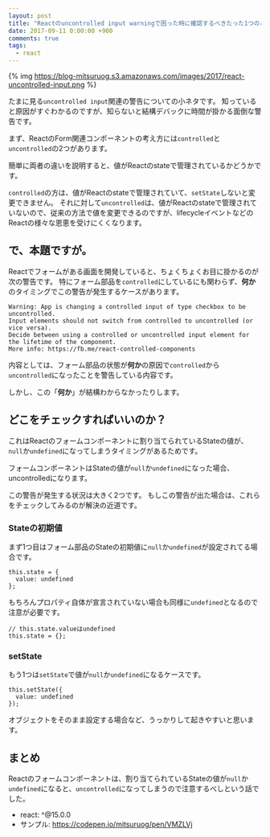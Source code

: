 ```yaml
---
layout: post
title: "Reactのuncontrolled input warningで困った時に確認するべきたった1つのこと"
date: 2017-09-11 0:00:00 +900
comments: true
tags:
  - react
---
```


{% img https://blog-mitsuruog.s3.amazonaws.com/images/2017/react-uncontrolled-input.png %}

たまに見る`uncontrolled input`関連の警告についての小ネタです。
知っていると原因がすぐわかるのですが、知らないと結構デバックに時間が掛かる面倒な警告です。

<!-- more -->

まず、ReactのForm関連コンポーネントの考え方には`controlled`と`uncontrolled`の2つがあります。

簡単に両者の違いを説明すると、値がReactのstateで管理されているかどうかです。

`controlled`の方は、値がReactのstateで管理されていて、`setState`しないと変更できません。
それに対して`uncontrolled`は、値がReactのstateで管理されていないので、従来の方法で値を変更できるのですが、lifecycleイベントなどのReactの様々な恩恵を受けにくくなります。

## で、本題ですが。

Reactでフォームがある画面を開発していると、ちょくちょくお目に掛かるのが次の警告です。
特にフォーム部品を`controlled`にしているにも関わらず、**何か**のタイミングでこの警告が発生するケースがあります。

```
Warning: App is changing a controlled input of type checkbox to be uncontrolled.
Input elements should not switch from controlled to uncontrolled (or vice versa).
Decide between using a controlled or uncontrolled input element for the lifetime of the component.
More info: https://fb.me/react-controlled-components
```

内容としては、フォーム部品の状態が**何か**の原因で`controlled`から`uncontrolled`になったことを警告している内容です。

しかし、この「**何か**」が結構わからなかったりします。

## どこをチェックすればいいのか？

これはReactのフォームコンポーネントに割り当てられているStateの値が、`null`か`undefined`になってしまうタイミングがあるためです。

フォームコンポーネントはStateの値が`null`か`undefined`になった場合、uncontrolledになります。

この警告が発生する状況は大きく2つです。
もしこの警告が出た場合は、これらをチェックしてみるのが解決の近道です。

### Stateの初期値
まず1つ目はフォーム部品のStateの初期値に`null`か`undefined`が設定されてる場合です。

```
this.state = {
  value: undefined
};
```

もちろんプロパティ自体が宣言されていない場合も同様に`undefined`となるので注意が必要です。

```
// this.state.valueはundefined
this.state = {};
```

### setState
もう1つは`setState`で値が`null`か`undefined`になるケースです。

```
this.setState({
  value: undefined
});
```

オブジェクトをそのまま設定する場合など、うっかりして起きやすいと思います。

## まとめ
Reactのフォームコンポーネントは、割り当てられているStateの値が`null`か`undefined`になると、`uncontrolled`になってしまうので注意するべしという話でした。

- react: ^@15.0.0
- サンプル: https://codepen.io/mitsuruog/pen/VMZLVj

